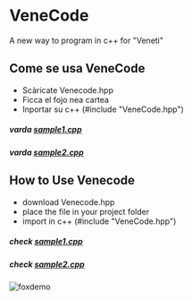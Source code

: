 # VeneCode
A new way to program in c++ for "Veneti"

## Come se usa VeneCode

- Scàricate Venecode.hpp
- Ficca el fojo nea cartea
- Inportar su c++ (#include "VeneCode.hpp")

##### varda [sample1.cpp](https://github.com/Zanzibarr/VeneCode/blob/main/Sample1.cpp)
##### varda [sample2.cpp](https://github.com/Zanzibarr/VeneCode/blob/main/Sample2.cpp)

## How to Use Venecode

- download Venecode.hpp
- place the file in your project folder
- import in c++ (#include "VeneCode.hpp")

##### check [sample1.cpp](https://github.com/Zanzibarr/VeneCode/blob/main/Sample1.cpp)
##### check [sample2.cpp](https://github.com/Zanzibarr/VeneCode/blob/main/Sample2.cpp)

![foxdemo](https://www.sightseeingtoursitaly.com/it/wp-content/uploads/sites/2/2019/08/Rialto-Bridge_Venice-Italy.jpg)
